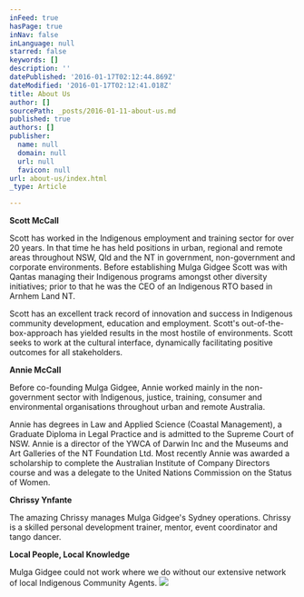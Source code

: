 ```yaml
---
inFeed: true
hasPage: true
inNav: false
inLanguage: null
starred: false
keywords: []
description: ''
datePublished: '2016-01-17T02:12:44.869Z'
dateModified: '2016-01-17T02:12:41.018Z'
title: About Us
author: []
sourcePath: _posts/2016-01-11-about-us.md
published: true
authors: []
publisher:
  name: null
  domain: null
  url: null
  favicon: null
url: about-us/index.html
_type: Article

---
```

**Scott McCall**

Scott has worked in the Indigenous
employment and training sector for over 20 years. In that time he has held
positions in urban, regional and remote areas throughout NSW, Qld and the NT in
government, non-government and corporate environments. Before establishing
Mulga Gidgee Scott was with Qantas managing their Indigenous programs amongst
other diversity initiatives; prior to that he was the CEO of an Indigenous RTO
based in Arnhem Land NT.

Scott has an excellent track record of
innovation and success in Indigenous community development, education and
employment. Scott's out-of-the-box-approach has yielded results in the most
hostile of environments. Scott seeks to work at the cultural interface,
dynamically facilitating positive outcomes for all stakeholders.

**Annie McCall**

Before co-founding Mulga Gidgee, Annie
worked mainly in the non-government sector with Indigenous, justice, training,
consumer and environmental organisations throughout urban and remote
Australia.

Annie has degrees in Law and
Applied Science (Coastal Management), a Graduate Diploma in Legal Practice and
is admitted to the Supreme Court of NSW. Annie is a director of the YWCA of
Darwin Inc and the Museums and Art Galleries of the NT Foundation Ltd. Most
recently Annie was awarded a scholarship to complete the Australian Institute
of Company Directors course and was a delegate to the United Nations Commission
on the Status of Women.

**Chrissy Ynfante**

The amazing Chrissy manages Mulga Gidgee's
Sydney operations. Chrissy is a skilled personal development trainer, mentor,
event coordinator and tango dancer.

**Local People, Local Knowledge**

Mulga Gidgee could not work where we do
without our extensive network of local Indigenous Community Agents. ![](https://s3-us-west-2.amazonaws.com/the-grid-img/p/e4cd18935ca7948adc45cc81aa26c78f58760789.jpg)